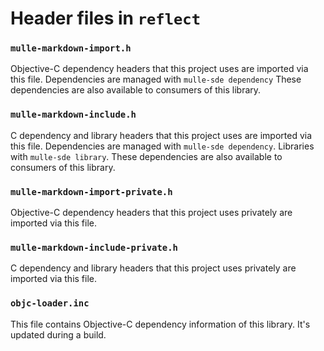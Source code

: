 # Header files in `reflect`


### `mulle-markdown-import.h`

Objective-C dependency headers that this project uses are imported via
this file. Dependencies are managed with `mulle-sde dependency`
These dependencies are also available to consumers of this library.


### `mulle-markdown-include.h`

C dependency and library headers that this project uses are imported via
this file. Dependencies are managed with `mulle-sde dependency`.
Libraries with `mulle-sde library`.
These dependencies are also available to consumers of this library.


### `mulle-markdown-import-private.h`

Objective-C dependency headers that this project uses privately are imported
via this file.


### `mulle-markdown-include-private.h`

C dependency and library headers that this project uses privately are imported
via this file.


### `objc-loader.inc`

This file contains Objective-C dependency information of this library.
It's updated during a build.
